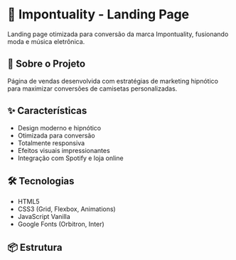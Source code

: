 # 🎵 Impontuality - Landing Page

Landing page otimizada para conversão da marca Impontuality, fusionando moda e música eletrônica.

## 🚀 Sobre o Projeto

Página de vendas desenvolvida com estratégias de marketing hipnótico para maximizar conversões de camisetas personalizadas.

## ✨ Características

- Design moderno e hipnótico
- Otimizada para conversão
- Totalmente responsiva
- Efeitos visuais impressionantes
- Integração com Spotify e loja online

## 🛠 Tecnologias

- HTML5
- CSS3 (Grid, Flexbox, Animations)
- JavaScript Vanilla
- Google Fonts (Orbitron, Inter)

## 📦 Estrutura
